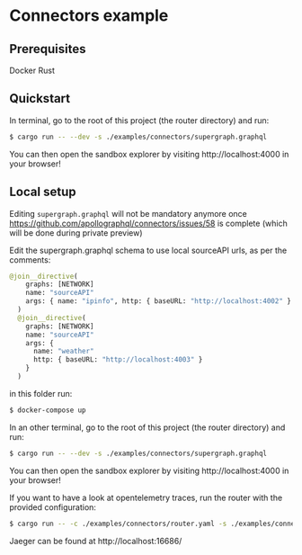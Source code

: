 # Connectors example

## Prerequisites

Docker
Rust

## Quickstart

In terminal, go to the root of this project (the router directory) and run:

```bash
$ cargo run -- --dev -s ./examples/connectors/supergraph.graphql
```

You can then open the sandbox explorer by visiting http://localhost:4000 in your browser!

## Local setup

Editing `supergraph.graphql` will not be mandatory anymore once https://github.com/apollographql/connectors/issues/58 is complete (which will be done during private preview)

Edit the supergraph.graphql schema to use local sourceAPI urls, as per the comments:

```graphql
@join__directive(
    graphs: [NETWORK]
    name: "sourceAPI"
    args: { name: "ipinfo", http: { baseURL: "http://localhost:4002" } }
  )
  @join__directive(
    graphs: [NETWORK]
    name: "sourceAPI"
    args: {
      name: "weather"
      http: { baseURL: "http://localhost:4003" }
    }
  )
```

in this folder run:

```bash
$ docker-compose up
```

In an other terminal, go to the root of this project (the router directory) and run:

```bash
$ cargo run -- --dev -s ./examples/connectors/supergraph.graphql
```

You can then open the sandbox explorer by visiting http://localhost:4000 in your browser!

If you want to have a look at opentelemetry traces, run the router with the provided configuration:

```bash
$ cargo run -- -c ./examples/connectors/router.yaml -s ./examples/connectors/supergraph.graphql
```

Jaeger can be found at http://localhost:16686/
